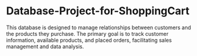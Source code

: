 # Database-Project-for-ShoppingCart
This database is designed to manage relationships between customers and the products they purchase. The primary goal is to track customer information, available products, and placed orders, facilitating sales management and data analysis.
